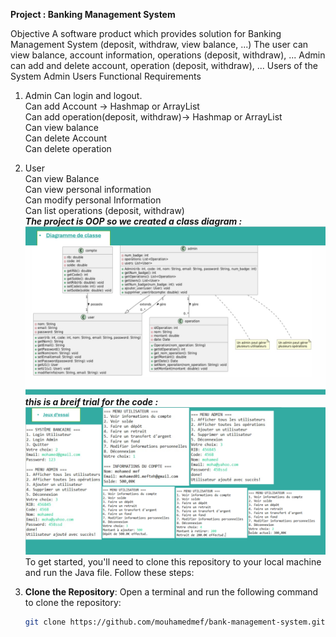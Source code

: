****Project : Banking Management System****

Objective
A software product which provides solution for Banking Management System (deposit,
withdraw, view balance, ...)
The user can view balance, account information, operations (deposit, withdraw), ...
Admin can add and delete account, operation (deposit, withdraw), ...
Users of the System
Admin
Users
Functional Requirements
1. Admin
Can login and logout.<br>
Can add Account → Hashmap or ArrayList<br>
Can add operation(deposit, withdraw)→ Hashmap or ArrayList<br>
Can view balance<br>
Can delete Account<br>
Can delete operation<br>
2. User<br>
Can view Balance<br>
Can view personal information<br>
Can modify personal Information<br>
Can list operations (deposit, withdraw)<br>
***The project is OOP so we created a class diagram :***
![The project is OOP so we created a class diagram :](diagggg.png)
***this is a breif trial for the code :***
![The trial:](jeuux.png)
To get started, you'll need to clone this repository to your local machine and run the Java file. Follow these steps:

1. **Clone the Repository**: Open a terminal and run the following command to clone the repository:
   ```bash
   git clone https://github.com/mouhamedmef/bank-management-system.git
